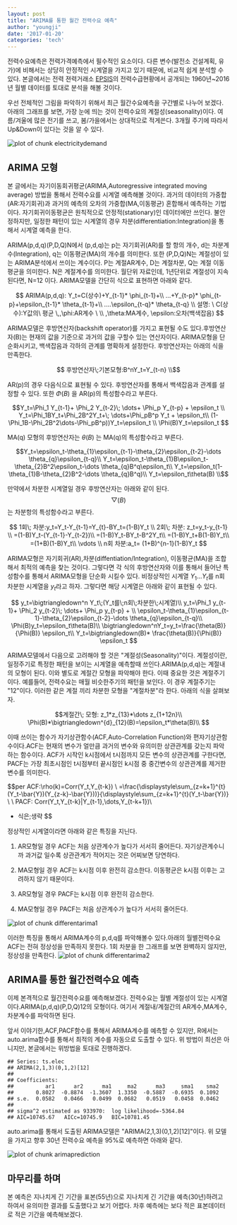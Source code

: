 ```yaml
---
layout: post
title: "ARIMA를 통한 월간 전력수요 예측"
author: "youngji"
date: '2017-01-20'
categories: 'tech'
---
```

전력수요예측은 전력가격예측에서 필수적인 요소이다. 다른 변수(발전소 건설계획, 유가)에 비해서는 상당히 안정적인 시계열을 가지고 있기 때문에, 비교적 쉽게 분석할 수 있다. 본글에서는 전력 젼력거래소 [EPSIS](http://epsis.kpx.or.kr/epsis/)의 전력수급현황에서 공개되는 1960년~2016년 월별 데이터를 토대로 분석을 해볼 것이다.  

우선 전체적인 그림을 파악하기 위해서 최근 월간수요예측을 구간별로 나누어 보겠다. 아래의 그래프를 보면, 가장 눈에 띄는 것이 전력수요의 계절성(seasonality)이다. 여름/겨울에 많은 전기를 쓰고, 봄/가을에서는 상대적으로 적게쓴다. 3개월 주기에 따라서 Up&Down이 있다는 것을 알 수 있다.

![plot of chunk electricitydemand](../figure/electricitydemand-1.png)

## ARIMA 모형
본 글에서는 자기이동회귀평균(ARIMA,Autoregressive integrated moving average) 방법을 통해서 전력수요를 시계열 예측해볼 것이다. 과거의 데이터의 가중합(AR:자기회귀)과 과거의 예측의 오차의 가중합(MA,이동평균) 혼합해서 예측하는 기법이다. 자기회귀이동평균은 원칙적으로 안정적(stationary)인 데이터에만 쓰인다. 불안정하지만, 일정한 패턴이 있는 시계열의 경우 차분(differentiation:Integration)을 통해서 시계열 예측을 한다.  

ARIMA(p,d,q)(P,D,Q)N에서 (p,d,q)는 p는 자기회귀(AR)를 할 항의 개수, d는 차분계수(Integration), q는 이동평균(MA)의 개수를 의미한다. 또한 (P,D,Q)N는 계절성이 있는 ARIMA분석에서 쓰이는 계수이다. P는 계절AR계수, D는 계절차분, Q는 계절 이동평균을 의미한다. N은 계절계수를 의미한다. 월단위 자료인데, 1년단위로 계절성이 지속된다면, N=12 이다. ARIMA모델을 간단히 식으로 표현하면 아래와 같다.  

$$ ARIMA(p,d,q):  Y_t=C(상수)+Y_{t-1}* \phi_{t-1}+\\
...+Y_{t-p}* \phi_{t-p}+\epsilon_{t-1}* \theta_{t-1}+\\
....\epsilon_{t-q}* \theta_{t-q} \\
설명: \ C(상수):Y값의\ 평균  \,,\phi:AR계수 \ \\
 ,\theta:MA계수, \epsilon:오차(백색잡음) $$

ARIMA모델은 후방연산자(backshift operator)를 가지고 표현될 수도 있다.후방연산자(B)는 현재의 값을 기준으로 과거의 값을 구할수 있는 연산자이다. ARIMA모형을 단순화시키고, 백색잡음과 각하의 관계를 명확하게 설정한다. 후방연산자는 아래의 식을 만족한다.

$$ 후방연산자\;기본모형:B^nY_t=Y_{t-n} \\$$

AR(p)의 경우 다음식으로 표현될 수 있다. 후방연산자를 통해서 백색잡음과 관계를 설정할 수 있다. 또한 $\Phi(B)$ 을 AR(p)의 특성함수라고 부른다.

$$Y_t=\Phi_1 Y_{t-1}+ \Phi_2 Y_{t-2}\; \dots+  \Phi_p Y_{t-p} + \epsilon_t \\
Y_t=\Phi_1BY_t+\Phi_2B^2Y_t+\; \dots+\Phi_pB^p Y_t + \epsilon_t\\
(1-\Phi_1B-\Phi_2B^2\dots-\Phi_pB^p))Y_t=\epsilon_t \\
\Phi(B)Y_t=\epsilon_t $$

MA(q) 모형의 후방연산자는  $\theta(B)$ 는 MA(q)의 특성함수라고 부른다.

$$Y_t=\epsilon_t-\theta_{1}\epsilon_{t-1}-\theta_{2}\epsilon_{t-2}-\dots \theta_{q}\epsilon_{t-q}\\
Y_t=\epsilon_t-\theta_{1}B\epsilon_t-\theta_{2}B^2\epsilon_t-\dots \theta_{q}B^q\epsilon_t\\
Y_t=\epsilon_t(1-\theta_{1}B-\theta_{2}B^2-\dots \theta_{q}B^q)\\
Y_t=\epsilon_t\theta(B)
\\$$

만약에서 차분한 시계열일 경우 후방연산자는 아래와 같이 된다.$$\bigtriangledown(B)$$는 차분항의 특성함수라고 부른다.

$$ 1회\; 차분:y_t=Y_t-Y_{t-1}=Y_{t}-BY_t=(1-B)Y_t \\
   2회\; 차분: z_t=y_t-y_{t-1} \\
   =(1-B)Y_t-(Y_{t-1}-Y_{t-2})\\
   =(1-B)Y_t-BY_t-B^2Y_t\\
   =(1-B)Y_t+B(1-B)Y_t\\
   =(1+B)(1-B)Y_t\\
   \vdots
   \\
   n회 차분:a_t= (1+B)^{n-1}(1-B)Y_t $$

ARIMA모형은 자기회귀(AR),차분(diffentiation/Integration), 이동평균(MA)을 조합해서 최적의 예측을 찾는 것이다. 그렇다면 각 식의 후방연산자와 이를 통해서 들어난 특성함수를 통해서 ARIMA모형을 단순화 시킬수 있다. 비정상적인 시계열 $Y_1 \dots Y_t$를 n회 차분한 시계열을 $y_t$라고 하자. 그렇다면 해당 시계열은 아래와 같이 표현될 수 있다.

$$ y_t=\bigtriangledown^n Y_t\;(Y_t를\;n회\;차분한\;시계열)\\
y_t=\Phi_1 y_{t-1}+ \Phi_2 y_{t-2}\; \dots+  \Phi_p y_{t-p} + \\
\epsilon_t-\theta_{1}\epsilon_{t-1}-\theta_{2}\epsilon_{t-2}-\dots \theta_{q}\epsilon_{t-q}\\
\Phi(B)y_t=\epsilon_t\theta(B)\\
\bigtriangledown^nY_t=y_t=\frac{\theta(B)}{\Phi(B)} \epsilon_t\\
Y_t=\bigtriangledown(B)* \frac{\theta(B)}{\Phi(B)} \epsilon_t
$$


ARIMA모델에서 다음으로 고려해야 할 것은 "계절성(Seasonality)"이다. 계절성이란, 일정주기로 특정한 패턴을 보이는 시계열을 예측할때 쓰인다.ARIMA(p,d,q)는 계절내의 모형이 된다. 이와 별도로 계절간 모형을 파악해야 한다. 이때 중요한 것은 계절주기이다. 예를들어, 전력수요는 매월 비슷한주기의 패턴을 보인다. 이 경우 계절주기는 "12"이다. 이러한 같은 계절 끼리 차분한 모형을 "계절차분"라 한다. 아래의 식을 살펴보자.

$$계절간\; 모형: z_1*z_{13}*\dots z_{1+12n}\\
  \Phi(B)*\bigtriangledown^{d}_{12}(B)=\epsilon_t*\theta(B)\\
$$

이때 쓰이는 함수가 자기상관함수(ACF,Auto-Correlation Function)와 편자기상관함수이다.ACF는 현재의 변수가 얼만큼 과거의 변수와 유의미한 상관관계를 갖는지 파악하는 함수이다. ACF가 시작인 k시점에서 t시점까지 모든 변수의 상관관계를 구한다면, PACF는 가장 최초시점인 t시점부터 끝시점인 k시점 중 중간변수의 상관관계를 제거한 변수를 의미한다.  

$$per
ACF:\rho(k)=Corr(Y_t,Y_{t-k})  \\
=\frac{\displaystyle\sum_{z=k+1}^{t}(Y_t-\bar{Y})(Y_{z-k}-\bar{Y}))}{\displaystyle\sum_{z=k+1}^{t}(Y_t-\bar{Y})}   \\
\\
PACF: Corr(Y_t,Y_{t-k}|Y_{t-1},\dots,Y_{t-k+1})\\
* 식은\;생략
$$

정상적인 시계열이라면 아래와 같은 특징을 지닌다.

1. AR모형일 경우 ACF는 처음 상관계수가 높다가 서서히 줄어든다. 자기상관계수니까 과거값 일수록 상관관계가 적어지는 것은 어찌보면 당연하다.

2. MA모형일 경우 ACF는 k시점 이후 완전히 감소한다. 이동평균은 k시점 이후는 고려하지 않기 때문이다.

3. AR모형일 경우 PACF는 k시점 이후 완전히 감소한다.

4. MA모형일 경우 PACF는 처음 상관계수가 높다가 서서히 줄어든다.

![plot of chunk differentarima1](/figure/differentarima1-1.png)

이러한 특징을 통해서 ARIMA계수의 p,d,q를 파악해볼수 있다.아래의 월별전력수요 ACF는 전혀 정상성을 만족하지 못한다. 1회 차분을 한 그래프를 보면 완벽하지 않지만, 정상성을 만족한다.
![plot of chunk differentarima2](/figure/differentarima2-1.png)

## ARIMA를 통한 월간전력수요 예측
이제 본격적으로 월간전력수요를 예측해보겠다. 전력수요는 월별 계절성이 있는 시계열이다.ARIMA(p,d,q)(P,D,Q)12의 모형이다. 여기서 계절내/계절간의 AR계수,MA계수, 차분계수를 파악하면 된다.

앞서 이야기한,ACF,PACF함수를 통해서 ARIMA계수를 예측할 수 있지만, R에서는 auto.arima함수를 통해서 최적의 계수를 자동으로 도출할 수 있다. 위 방법이 최선은 아니지만, 본글에서는 위방법을 토대로 진행하겠다.


```
## Series: ts.elec
## ARIMA(2,1,3)(0,1,2)[12]                    
##
## Coefficients:
##          ar1      ar2      ma1     ma2      ma3     sma1    sma2
##       0.8027  -0.8874  -1.3607  1.3350  -0.5887  -0.6935  0.1092
## s.e.  0.0582   0.0466   0.0499  0.0682   0.0519   0.0458  0.0462
##
## sigma^2 estimated as 933970:  log likelihood=-5364.84
## AIC=10745.67   AICc=10745.9   BIC=10781.45
```
auto.arima를 통해서 도출된 ARIMA모델은 "ARIMA(2,1,3)(0,1,2)[12]"이다. 위 모델을 가지고 향후 30년 전력수요 예측을 95%로 예측하면 아래와 같다.

![plot of chunk arimaprediction](/figure/arimaprediction-1.png)

## 마무리를 하며
본 예측은 지나치게 긴 기간을 표본(55년)으로 지나치게 긴 기간을 예측(30년)하려고 하여서 유의미한 결과를 도출했다고 보기 어렵다. 차후 예측에는 보다 적은 표본데이터로 적은 기간을 예측해보겠다.
